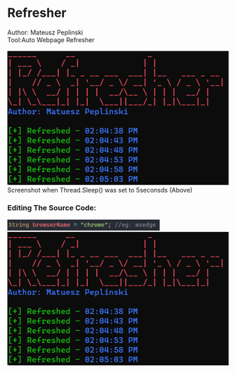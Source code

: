 # Refresher
Author: Mateusz Peplinski
<br /> 
Tool:Auto Webpage Refresher 
<br />
<br />
![Application.exe](screenshots/Screenshot1.png) <br />
Screenshot when Thread.Sleep() was set to 5seconsds (Above)<br />
### Editing The Source Code:
![Application.exe](screenshots/Screenshot2.png)<br />
![Application.exe](screenshots/Screenshot1.png)
